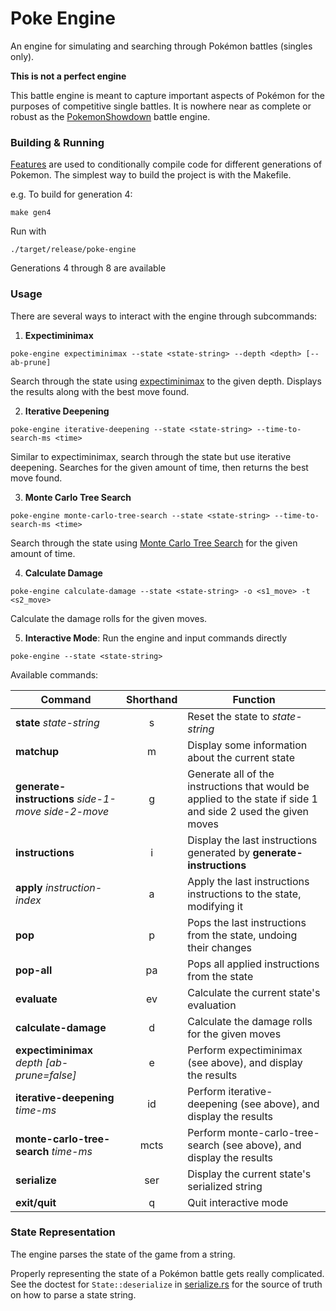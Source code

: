 # Poke Engine

An engine for simulating and searching through Pokémon battles (singles only).

**This is not a perfect engine**

This battle engine is meant to capture important aspects of Pokémon for the purposes of competitive single battles.
It is nowhere near as complete or robust as the [PokemonShowdown](https://github.com/smogon/pokemon-showdown) battle engine.

### Building & Running

[Features](https://doc.rust-lang.org/cargo/reference/features.html) are used to conditionally compile code for different generations of Pokemon.
The simplest way to build the project is with the Makefile.

e.g. To build for generation 4:

```shell
make gen4
```

Run with
    
```shell
./target/release/poke-engine
```

Generations 4 through 8 are available

### Usage

There are several ways to interact with the engine through subcommands:

1. **Expectiminimax**
```shell
poke-engine expectiminimax --state <state-string> --depth <depth> [--ab-prune]
```
Search through the state using [expectiminimax](https://en.wikipedia.org/wiki/Expectiminimax) to the given depth.
Displays the results along with the best move found.

2. **Iterative Deepening**
```shell
poke-engine iterative-deepening --state <state-string> --time-to-search-ms <time>
```
Similar to expectiminimax, search through the state but use iterative deepening.
Searches for the given amount of time, then returns the best move found.

3. **Monte Carlo Tree Search**
```shell
poke-engine monte-carlo-tree-search --state <state-string> --time-to-search-ms <time>
```
Search through the state using [Monte Carlo Tree Search](https://en.wikipedia.org/wiki/Monte_Carlo_tree_search) for the given amount of time.

4. **Calculate Damage**
```shell
poke-engine calculate-damage --state <state-string> -o <s1_move> -t <s2_move>
```
Calculate the damage rolls for the given moves.

5. **Interactive Mode**: Run the engine and input commands directly
```shell
poke-engine --state <state-string>
```

Available commands:

| Command                                               | Shorthand | Function                                                                                                      |
|-------------------------------------------------------|:---------:|---------------------------------------------------------------------------------------------------------------|
| **state** *state-string*                              |     s     | Reset the state to *state-string*                                                                             |
| **matchup**                                           |     m     | Display some information about the current state                                                              |
| **generate-instructions** *side-1-move* *side-2-move* |     g     | Generate all of the instructions that would be applied to the state if side 1 and side 2 used the given moves |
| **instructions**                                      |     i     | Display the last instructions generated by **generate-instructions**                                          |
| **apply** *instruction-index*                         |     a     | Apply the last instructions instructions to the state, modifying it                                           |
| **pop**                                               |     p     | Pops the last instructions from the state, undoing their changes                                              |
| **pop-all**                                           |    pa     | Pops all applied instructions from the state                                                                  |
| **evaluate**                                          |    ev     | Calculate the current state's evaluation                                                                      |
| **calculate-damage**                                  |     d     | Calculate the damage rolls for the given moves                                                                |
| **expectiminimax** *depth* *[ab-prune=false]*         |     e     | Perform expectiminimax (see above), and display the results                                                   |
| **iterative-deepening** *time-ms*                     |    id     | Perform iterative-deepening (see above), and display the results                                              |
| **monte-carlo-tree-search** *time-ms*                 |   mcts    | Perform monte-carlo-tree-search (see above), and display the results                                          |
| **serialize**                                         |    ser    | Display the current state's serialized string                                                                 |
| **exit/quit**                                         |     q     | Quit interactive mode                                                                                         |


### State Representation

The engine parses the state of the game from a string.

Properly representing the state of a Pokémon battle gets really complicated.
See the doctest for `State::deserialize` in [serialize.rs](src/serialize.rs)
for the source of truth on how to parse a state string.
